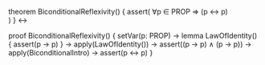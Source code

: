 theorem BiconditionalReflexivity() {
  assert(
    ∀p ∈ PROP ⇒ (p ↔ p)  
  )
} ↔

proof BiconditionalReflexivity() {
  setVar(p: PROP) →
  lemma LawOfIdentity() {
    assert(p → p)
  } →
  apply(LawOfIdentity()) →
  assert((p → p) ∧ (p → p)) →
  apply(BiconditionalIntro) →
  assert(p ↔ p)
}